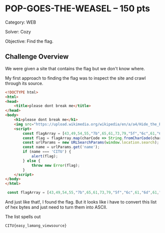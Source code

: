 # POP-GOES-THE-WEASEL – 150 pts
Category: WEB

Solver: Cozy

Objective:
Find the flag.
## Challenge Overview
We were given a site that contains the flag but we don't know where.

My first approach to finding the flag was to inspect the site and crawl through its source.

```html
<!DOCTYPE html>
<html>
<head>
    <title>please dont break me</title>
</head>
<body>
    <h1>please dont break me</h1>
    <img src="https://upload.wikimedia.org/wikipedia/en/a/a4/Hide_the_Pain_Harold_%28Andr%C3%A1s_Arat%C3%B3%29.jpg" alt="Hide the Pain Harold">
    <script>
        const flagArray = [43,49,54,55,"7b",65,61,73,79,"5f","6c",61,"6d",61,"6e",67,"5f",76,69,65,77,73,"6f",75,72,63,65,"7d"];
        const flag = flagArray.map(charCode => String.fromCharCode(charCode)).join('');
        const urlParams = new URLSearchParams(window.location.search);
        const name = urlParams.get('name');
        if (name === 'CITU') {
            alert(flag);
        } else {
            throw new Error(flag);
        }
    </script>
</body>
</html>
```

```javascript
 const flagArray = [43,49,54,55,"7b",65,61,73,79,"5f","6c",61,"6d",61,"6e",67,"5f",76,69,65,77,73,"6f",75,72,63,65,"7d"];
```
And just like that!, I found the flag. But it looks like i have to convert this list of hex bytes and just need to turn them into ASCII.

The list spells out

```python
CITU{easy_lamang_viewsource}
```

